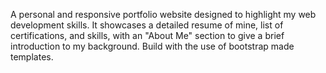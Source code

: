 A personal and responsive portfolio website designed to highlight my web development skills. It showcases a detailed resume of mine, list of  certifications, and skills, with an "About Me" section to give a brief introduction to my background. Build with the use of bootstrap made templates.
